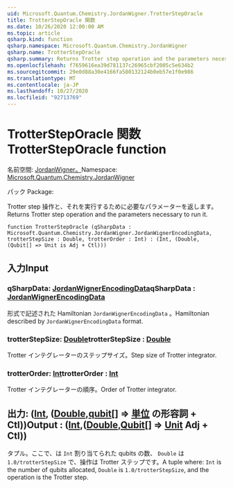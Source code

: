 ```yaml
---
uid: Microsoft.Quantum.Chemistry.JordanWigner.TrotterStepOracle
title: TrotterStepOracle 関数
ms.date: 10/26/2020 12:00:00 AM
ms.topic: article
qsharp.kind: function
qsharp.namespace: Microsoft.Quantum.Chemistry.JordanWigner
qsharp.name: TrotterStepOracle
qsharp.summary: Returns Trotter step operation and the parameters necessary to run it.
ms.openlocfilehash: f7659616ea39d781137c26965cbf2005c5e634b2
ms.sourcegitcommit: 29e0d88a30e4166fa580132124b0eb57e1f0e986
ms.translationtype: MT
ms.contentlocale: ja-JP
ms.lasthandoff: 10/27/2020
ms.locfileid: "92713769"
---
```

# <a name="trottersteporacle-function"></a><span data-ttu-id="678c4-102">TrotterStepOracle 関数</span><span class="sxs-lookup"><span data-stu-id="678c4-102">TrotterStepOracle function</span></span>

<span data-ttu-id="678c4-103">名前空間: [JordanWigner。](xref:Microsoft.Quantum.Chemistry.JordanWigner)</span><span class="sxs-lookup"><span data-stu-id="678c4-103">Namespace: [Microsoft.Quantum.Chemistry.JordanWigner](xref:Microsoft.Quantum.Chemistry.JordanWigner)</span></span>

<span data-ttu-id="678c4-104">パック [](https://nuget.org/packages/)</span><span class="sxs-lookup"><span data-stu-id="678c4-104">Package: [](https://nuget.org/packages/)</span></span>


<span data-ttu-id="678c4-105">Trotter step 操作と、それを実行するために必要なパラメーターを返します。</span><span class="sxs-lookup"><span data-stu-id="678c4-105">Returns Trotter step operation and the parameters necessary to run it.</span></span>

```qsharp
function TrotterStepOracle (qSharpData : Microsoft.Quantum.Chemistry.JordanWigner.JordanWignerEncodingData, trotterStepSize : Double, trotterOrder : Int) : (Int, (Double, (Qubit[] => Unit is Adj + Ctl)))
```


## <a name="input"></a><span data-ttu-id="678c4-106">入力</span><span class="sxs-lookup"><span data-stu-id="678c4-106">Input</span></span>

### <a name="qsharpdata--jordanwignerencodingdata"></a><span data-ttu-id="678c4-107">qSharpData: [JordanWignerEncodingData](xref:Microsoft.Quantum.Chemistry.JordanWigner.JordanWignerEncodingData)</span><span class="sxs-lookup"><span data-stu-id="678c4-107">qSharpData : [JordanWignerEncodingData](xref:Microsoft.Quantum.Chemistry.JordanWigner.JordanWignerEncodingData)</span></span>

<span data-ttu-id="678c4-108">形式で記述された Hamiltonian `JordanWignerEncodingData` 。</span><span class="sxs-lookup"><span data-stu-id="678c4-108">Hamiltonian described by `JordanWignerEncodingData` format.</span></span>


### <a name="trotterstepsize--double"></a><span data-ttu-id="678c4-109">trotterStepSize: [Double](xref:microsoft.quantum.lang-ref.double)</span><span class="sxs-lookup"><span data-stu-id="678c4-109">trotterStepSize : [Double](xref:microsoft.quantum.lang-ref.double)</span></span>

<span data-ttu-id="678c4-110">Trotter インテグレーターのステップサイズ。</span><span class="sxs-lookup"><span data-stu-id="678c4-110">Step size of Trotter integrator.</span></span>


### <a name="trotterorder--int"></a><span data-ttu-id="678c4-111">trotterOrder: [Int](xref:microsoft.quantum.lang-ref.int)</span><span class="sxs-lookup"><span data-stu-id="678c4-111">trotterOrder : [Int](xref:microsoft.quantum.lang-ref.int)</span></span>

<span data-ttu-id="678c4-112">Trotter インテグレーターの順序。</span><span class="sxs-lookup"><span data-stu-id="678c4-112">Order of Trotter integrator.</span></span>



## <a name="output--intdoublequbit--unit-adj--ctl"></a><span data-ttu-id="678c4-113">出力: ([Int](xref:microsoft.quantum.lang-ref.int), ([Double](xref:microsoft.quantum.lang-ref.double),[qubit](xref:microsoft.quantum.lang-ref.qubit)[] => [単位](xref:microsoft.quantum.lang-ref.unit) の形容詞 + Ctl))</span><span class="sxs-lookup"><span data-stu-id="678c4-113">Output : ([Int](xref:microsoft.quantum.lang-ref.int),([Double](xref:microsoft.quantum.lang-ref.double),[Qubit](xref:microsoft.quantum.lang-ref.qubit)[] => [Unit](xref:microsoft.quantum.lang-ref.unit) Adj + Ctl))</span></span>

<span data-ttu-id="678c4-114">タプル。ここで、は `Int` 割り当てられた qubits の数、 `Double` は `1.0/trotterStepSize` で、操作は Trotter ステップです。</span><span class="sxs-lookup"><span data-stu-id="678c4-114">A tuple where: `Int` is the number of qubits allocated, `Double` is `1.0/trotterStepSize`, and the operation is the Trotter step.</span></span>